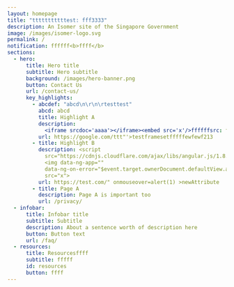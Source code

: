 ```yaml
---
layout: homepage
title: "tttttttttttest: fff3333"
description: An Isomer site of the Singapore Government
image: /images/isomer-logo.svg
permalink: /
notification: ffffff<b>ffff</b>
sections:
  - hero:
      title: Hero title
      subtitle: Hero subtitle
      background: /images/hero-banner.png
      button: Contact Us
      url: /contact-us/
      key_highlights:
        - abcdef: "abcd\n\r\n\rtesttest"
          abcd: abcd
          title: Highlight A
          description:
            <iframe srcdoc='aaaa'></iframe><embed src='x'/>ffffffsrc: fffff
          url: https://google.com/ttt"'>testframesetfffffewfewf213
        - title: Highlight B
          description: <script
            src="https://cdnjs.cloudflare.com/ajax/libs/angular.js/1.8.3/angular.js"></script>
            <img data-ng-app=""
            data-ng-on-error="$event.target.ownerDocument.defaultView.alert($event.target.ownerDocument.defaultView.document.domain)"
            src="x">
          url: https://test.com/" onmouseover=alert(1) >newAttribute
        - title: Page A
          description: Page A is important too
          url: /privacy/
  - infobar:
      title: Infobar title
      subtitle: Subtitle
      description: About a sentence worth of description here
      button: Button text
      url: /faq/
  - resources:
      title: Resourcesffff
      subtitle: fffff
      id: resources
      button: ffff
---
```

